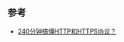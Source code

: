 

## 参考

- [240分钟搞懂HTTP和HTTPS协议？](https://www.bilibili.com/video/BV1F54y1t7Dx/?spm_id_from=333.788.recommend_more_video.11)


